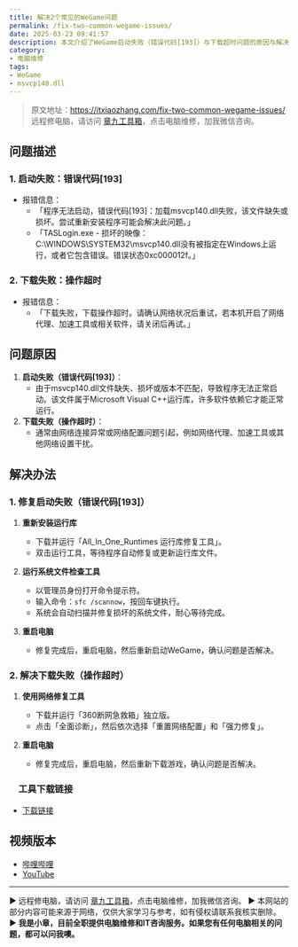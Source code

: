 ```yaml
---
title: 解决2个常见的WeGame问题
permalink: /fix-two-common-wegame-issues/
date: 2025-03-23 09:41:57
description: 本文介绍了WeGame启动失败（错误代码[193]）与下载超时问题的原因与解决办法。通过修复运行库、运行系统文件检查工具以及使用网络修复工具，可有效解决这些问题。
category:
- 电脑维修
tags:
- WeGame
- msvcp140.dll
---
```


> 原文地址：<https://itxiaozhang.com/fix-two-common-wegame-issues/>  
> 远程修电脑，请访问 [章九工具箱](https://zhang9.com/)，点击电脑维修，加我微信咨询。 

## 问题描述

### 1. 启动失败：错误代码[193]

- 报错信息：
  - 「程序无法启动，错误代码[193]：加载msvcp140.dll失败，该文件缺失或损坏。尝试重新安装程序可能会解决此问题。」
  - 「TASLogin.exe - 损坏的映像：C:\WINDOWS\SYSTEM32\msvcp140.dll没有被指定在Windows上运行，或者它包含错误。错误状态0xc000012f。」

### 2. 下载失败：操作超时

- 报错信息：
  - 「下载失败，下载操作超时。请确认网络状况后重试，若本机开启了网络代理、加速工具或相关软件，请关闭后再试。」

## 问题原因

1. **启动失败（错误代码[193]）**：
   - 由于msvcp140.dll文件缺失、损坏或版本不匹配，导致程序无法正常启动。该文件属于Microsoft Visual C++运行库，许多软件依赖它才能正常运行。  
2. **下载失败（操作超时）**：
   - 通常由网络连接异常或网络配置问题引起，例如网络代理、加速工具或其他网络设置干扰。  

## 解决办法

### 1. 修复启动失败（错误代码[193]）

1. **重新安装运行库**
   - 下载并运行「All_In_One_Runtimes 运行库修复工具」。
   - 双击运行工具，等待程序自动修复或更新运行库文件。  

2. **运行系统文件检查工具**
   - 以管理员身份打开命令提示符。  
   - 输入命令：`sfc /scannow`，按回车键执行。  
   - 系统会自动扫描并修复损坏的系统文件，耐心等待完成。  

3. **重启电脑**
   - 修复完成后，重启电脑，然后重新启动WeGame，确认问题是否解决。  

### 2. 解决下载失败（操作超时）

1. **使用网络修复工具**
   - 下载并运行「360断网急救箱」独立版。  
   - 点击「全面诊断」，然后依次选择「重置网络配置」和「强力修复」。

2. **重启电脑**
   - 修复完成后，重启电脑，然后重新下载游戏，确认问题是否解决。  

### 　工具下载链接

- [下载链接](https://www.123912.com/s/dptuVv-D1oW3)

## 视频版本

- [哔哩哔哩](https://space.bilibili.com/3546607630944387)
- [YouTube](https://www.youtube.com/@itxiaozhang)

---
▶ 远程修电脑，请访问 [章九工具箱](https://zhang9.com/)，点击电脑维修，加我微信咨询。 
▶ 本网站的部分内容可能来源于网络，仅供大家学习与参考，如有侵权请联系我核实删除。  
▶ **我是小章，目前全职提供电脑维修和IT咨询服务。如果您有任何电脑相关的问题，都可以问我噢。**  
